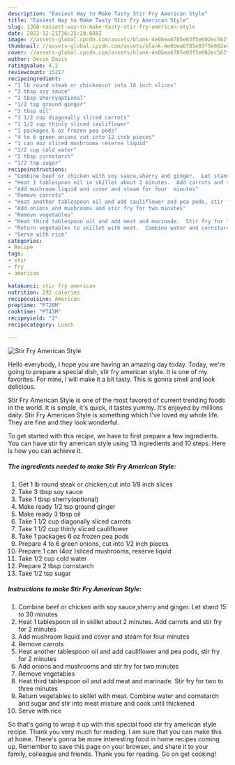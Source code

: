 ```yaml
---
description: "Easiest Way to Make Tasty Stir Fry American Style"
title: "Easiest Way to Make Tasty Stir Fry American Style"
slug: 1360-easiest-way-to-make-tasty-stir-fry-american-style
date: 2022-12-21T16:25:28.688Z
image: //assets-global.cpcdn.com/assets/blank-4e0bea6785e03f5e602ec562f230caae08da540cada707380b4fe1bbebba43da.png
thumbnail: //assets-global.cpcdn.com/assets/blank-4e0bea6785e03f5e602ec562f230caae08da540cada707380b4fe1bbebba43da.png
cover: //assets-global.cpcdn.com/assets/blank-4e0bea6785e03f5e602ec562f230caae08da540cada707380b4fe1bbebba43da.png
author: Devin Davis
ratingvalue: 4.2
reviewcount: 15217
recipeingredient:
- "1 lb round steak or chickencut into 18 inch slices"
- "3 tbsp soy sauce"
- "1 tbsp sherryoptional"
- "1/2 tsp ground ginger"
- "3 tbsp oil"
- "1 1/2 cup diagonally sliced carrots"
- "1 1/2 cup thinly sliced cauliflower"
- "1 packages 6 oz frozen pea pods"
- "4 to 6 green onions cut into 12 inch pieces"
- "1 can 4oz sliced mushrooms reserve liquid"
- "1/2 cup cold water"
- "2 tbsp cornstarch"
- "1/2 tsp sugar"
recipeinstructions:
- "Combine beef or chicken with soy sauce,sherry and ginger.  Let stand 15 to 30 minutes"
- "Heat 1 tablespoon oil in skillet about 2 minutes.  Add carrots and stir fry for 2 minutes"
- "Add mushroom liquid and cover and steam for four  minutes"
- "Remove carrots"
- "Heat another tablespoon oil and add cauliflower and pea pods, stir fry for 2 minutes"
- "Add onions and mushrooms and stir fry for two minutes"
- "Remove vegetables"
- "Heat third tablespoon oil and add meat and marinade.  Stir fry for two to three minutes"
- "Return vegetables to skillet with meat.  Combine water and cornstarch and sugar and stir into meat mixture and cook until thickened"
- "Serve with rice"
categories:
- Recipe
tags:
- stir
- fry
- american

katakunci: stir fry american 
nutrition: 292 calories
recipecuisine: American
preptime: "PT20M"
cooktime: "PT43M"
recipeyield: "3"
recipecategory: Lunch

---
```



![Stir Fry American Style](//assets-global.cpcdn.com/assets/blank-4e0bea6785e03f5e602ec562f230caae08da540cada707380b4fe1bbebba43da.png)

Hello everybody, I hope you are having an amazing day today. Today, we're going to prepare a special dish, stir fry american style. It is one of my favorites. For mine, I will make it a bit tasty. This is gonna smell and look delicious.



Stir Fry American Style is one of the most favored of current trending foods in the world. It is simple, it's quick, it tastes yummy. It's enjoyed by millions daily. Stir Fry American Style is something which I've loved my whole life. They are fine and they look wonderful.


To get started with this recipe, we have to first prepare a few ingredients. You can have stir fry american style using 13 ingredients and 10 steps. Here is how you can achieve it.

<!--inarticleads1-->

##### The ingredients needed to make Stir Fry American Style:

1. Get 1 lb round steak or chicken,cut into 1/8 inch slices
1. Take 3 tbsp soy sauce
1. Take 1 tbsp sherry(optional)
1. Make ready 1/2 tsp ground ginger
1. Make ready 3 tbsp oil
1. Take 1 1/2 cup diagonally sliced carrots
1. Take 1 1/2 cup thinly sliced cauliflower
1. Take 1 packages 6 oz frozen pea pods
1. Prepare 4 to 6 green onions, cut into 1/2 inch pieces
1. Prepare 1 can (4oz )sliced mushrooms, reserve liquid
1. Take 1/2 cup cold water
1. Prepare 2 tbsp cornstarch
1. Take 1/2 tsp sugar




<!--inarticleads2-->

##### Instructions to make Stir Fry American Style:

1. Combine beef or chicken with soy sauce,sherry and ginger.  Let stand 15 to 30 minutes
1. Heat 1 tablespoon oil in skillet about 2 minutes.  Add carrots and stir fry for 2 minutes
1. Add mushroom liquid and cover and steam for four  minutes
1. Remove carrots
1. Heat another tablespoon oil and add cauliflower and pea pods, stir fry for 2 minutes
1. Add onions and mushrooms and stir fry for two minutes
1. Remove vegetables
1. Heat third tablespoon oil and add meat and marinade.  Stir fry for two to three minutes
1. Return vegetables to skillet with meat.  Combine water and cornstarch and sugar and stir into meat mixture and cook until thickened
1. Serve with rice




So that's going to wrap it up with this special food stir fry american style recipe. Thank you very much for reading. I am sure that you can make this at home. There's gonna be more interesting food in home recipes coming up. Remember to save this page on your browser, and share it to your family, colleague and friends. Thank you for reading. Go on get cooking!
